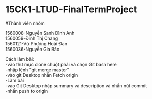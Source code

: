 # 15CK1-LTUD-FinalTermProject

#Thành viên nhóm

1560008-Nguyễn Sanh Đình Anh<br>
1560059-Đinh Thị Chang<br>
1560121-Vũ Phương Hoài Đan<br>
1560036-Nguyễn Gia Bảo<br>



Cách làm bài: <br>
-vào thư mục clone chuột phải và chọn Git bash here <br>
-nhập lệnh "git merge master"<br>
-vào git Desktop nhấn Fetch origin<br>
-Làm bài<br>
-vào Git Desktop nhập summary và description và nhấn nút commit<br>
-nhấn push to origin<br>
